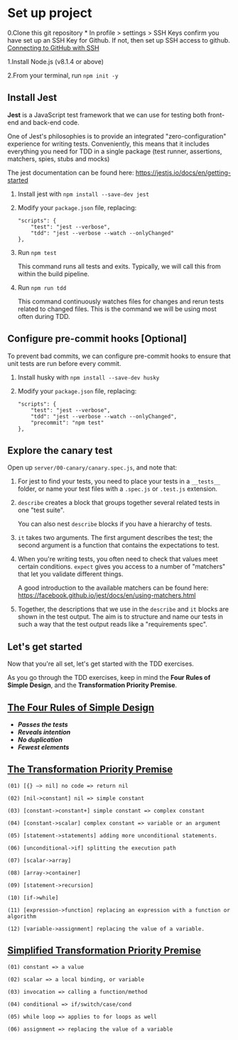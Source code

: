# Set up project

0.Clone this git repository
    * In profile > settings > SSH Keys confirm you have set up an SSH Key for Github. If not, then set up SSH access to github. [Connecting to GitHub with SSH](https://help.github.com/enterprise/2.6/user/articles/connecting-to-github-with-ssh/)

1.Install Node.js (v8.1.4 or above)

2.From your terminal, run `npm init -y`

## Install Jest

**Jest** is a JavaScript test framework that we can use for testing both front-end and back-end code.

One of Jest's philosophies is to provide an integrated "zero-configuration" experience for writing tests.
Conveniently, this means that it includes everything you need for TDD in a single package (test runner, assertions,
matchers, spies, stubs and mocks)

The jest documentation can be found here: <https://jestjs.io/docs/en/getting-started>

1. Install jest with `npm install --save-dev jest`

2. Modify your `package.json` file, replacing:

    ```scripts
    "scripts": {
        "test": "jest --verbose",
        "tdd": "jest --verbose --watch --onlyChanged"
    },
    ```

3. Run `npm test`

    This command runs all tests and exits. Typically, we will call this from within the build pipeline.

4. Run `npm run tdd`

    This command continuously watches files for changes and rerun tests related to changed files.
    This is the command we will be using most often during TDD.

## Configure pre-commit hooks [Optional]

To prevent bad commits, we can configure pre-commit hooks to ensure that unit tests are run before every commit.

1. Install husky with `npm install --save-dev husky`

2. Modify your `package.json` file, replacing:

    ```scripts
    "scripts": {
        "test": "jest --verbose",
        "tdd": "jest --verbose --watch --onlyChanged",
        "precommit": "npm test"
    },
    ```

## Explore the canary test

Open up `server/00-canary/canary.spec.js`, and note that:

1. For jest to find your tests, you need to place your tests in a `__tests__` folder,
   or name your test files with a `.spec.js` or `.test.js` extension.

2. `describe` creates a block that groups together several related tests in one "test suite".

   You can also nest `describe` blocks if you have a hierarchy of tests.

3. `it` takes two arguments. The first argument describes the test; the second argument is a function
   that contains the expectations to test.

4. When you're writing tests, you often need to check that values meet certain conditions.
   `expect` gives you access to a number of "matchers" that let you validate different things.

   A good introduction to the available matchers can be found here: <https://facebook.github.io/jest/docs/en/using-matchers.html>

5. Together, the descriptions that we use in the `describe` and `it` blocks are shown in the test output.
   The aim is to structure and name our tests in such a way that the test output reads like a "requirements spec".

## Let's get started

Now that you're all set, let's get started with the TDD exercises.

As you go through the TDD exercises, keep in mind the **Four Rules of Simple Design**,
and the **Transformation Priority Premise**.

## [The Four Rules of Simple Design](https://martinfowler.com/bliki/BeckDesignRules.html)

* **_Passes the tests_**
* **_Reveals intention_**
* **_No duplication_**
* **_Fewest elements_**

## [The Transformation Priority Premise](https://8thlight.com/blog/uncle-bob/2013/05/27/TheTransformationPriorityPremise.html)

```Step
(01) [{} –> nil] no code => return nil

(02) [nil->constant] nil => simple constant

(03) [constant->constant+] simple constant => complex constant

(04) [constant->scalar] complex constant => variable or an argument

(05) [statement->statements] adding more unconditional statements.

(06) [unconditional->if] splitting the execution path

(07) [scalar->array]

(08) [array->container]

(09) [statement->recursion]

(10) [if->while]

(11) [expression->function] replacing an expression with a function or algorithm

(12) [variable->assignment] replacing the value of a variable.
```

## [Simplified Transformation Priority Premise](https://8thlight.com/blog/micah-martin/2012/11/17/transformation-priority-premise-applied.html)

```Step
(01) constant => a value

(02) scalar => a local binding, or variable

(03) invocation => calling a function/method

(04) conditional => if/switch/case/cond

(05) while loop => applies to for loops as well

(06) assignment => replacing the value of a variable
```
